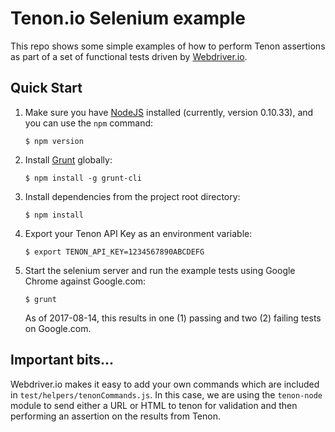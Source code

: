 # Tenon.io Selenium example

This repo shows some simple examples of how to perform Tenon assertions as part of a set of functional tests driven by [Webdriver.io](http://webdriver.io/).

## Quick Start

1. Make sure you have [NodeJS](https://nodejs.org) installed (currently, version 0.10.33), and you can use the `npm` command:

    ```shell
    $ npm version
    ```

1. Install [Grunt](http://gruntjs.com) globally:

    ```shell
    $ npm install -g grunt-cli
    ```

1. Install dependencies from the project root directory:

    ```shell
    $ npm install
    ```

1. Export your Tenon API Key as an environment variable:

    ```shell
    $ export TENON_API_KEY=1234567890ABCDEFG
    ```

1. Start the selenium server and run the example tests using Google Chrome against Google.com:

    ```shell
    $ grunt
    ```

    As of 2017-08-14, this results in one (1) passing and two (2) failing tests on Google.com.

## Important bits...

Webdriver.io makes it easy to add your own commands which are included in `test/helpers/tenonCommands.js`. In this case, we are using the `tenon-node` module to send either a URL or HTML to tenon for validation and then performing an assertion on the results from Tenon.
